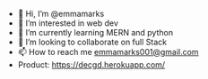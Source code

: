 - 👋 Hi, I’m @emmamarks
- 👀 I’m interested in web dev
- 🌱 I’m currently learning MERN and python
- 💞️ I’m looking to collaborate on full Stack
- 📫 How to reach me emmamarks001@gmail.com
- Product: https://decgd.herokuapp.com/

<!---
emmamarks/emmamarks is a ✨ special ✨ repository because its `README.md` (this file) appears on your GitHub profile.
You can click the Preview link to take a look at your changes.
--->
